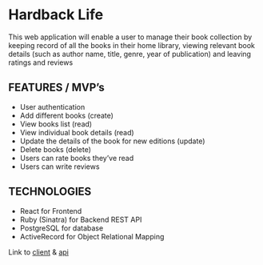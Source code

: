 # Hardback Life

This web application will enable a user to manage their book collection by keeping record of all the books in their home library, viewing relevant book details (such as author name, title, genre, year of publication) and leaving ratings and reviews 

## FEATURES / MVP’s
- User authentication
- Add different books (create)
- View books list (read)
- View individual book details (read)
- Update the details of the book for new editions (update)
- Delete books (delete)
- Users can rate books they’ve read
- Users can write reviews

## TECHNOLOGIES
- React for Frontend
- Ruby (Sinatra) for Backend REST API
- PostgreSQL for database 
- ActiveRecord for Object Relational Mapping

Link to [client](https://hardback-life-api.herokuapp.com/books) & [api](https://hardback-life-api.herokuapp.com/books)

